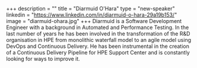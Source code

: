 +++
description = ""
title = "Diarmuid O'Hara"
type = "new-speaker"
linkedin = "https://www.linkedin.com/in/diarmuid-o-hara-29a19b153/"
image = "diarmuid-ohara.jpg"
+++
Diarmuid is a Software Development Engineer with a background in Automated and Performance Testing. In the last number of years he has been involved in the transformation of the R&D organisation in HPE from monolithic waterfall model to an agile model using DevOps and Continuous Delivery. He has been instrumental in the creation of a Continuous Delivery Pipeline for HPE Support Center and is constantly looking for ways to improve it.